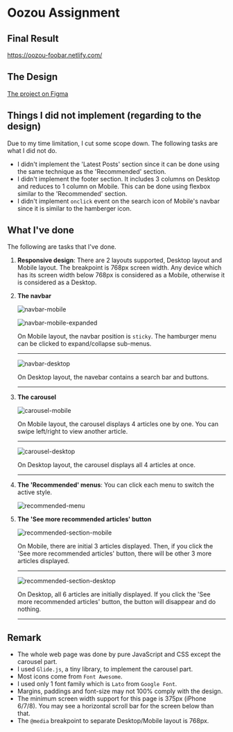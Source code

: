 # Oozou Assignment

## Final Result

https://oozou-foobar.netlify.com/

## The Design

[The project on Figma](https://www.figma.com/file/GWJ8bcmzV83nznFegX3cqG/Javascript-Test?node-id=0%3A1)

## Things I did not implement (regarding to the design)

Due to my time limitation, I cut some scope down. The following tasks are what I did not do.

- I didn't implement the 'Latest Posts' section since it can be done using the same technique as the 'Recommended' section.
- I didn't implement the footer section. It includes 3 columns on Desktop and reduces to 1 column on Mobile. This can be done using flexbox similar to the 'Recommended' section.
- I didn't implement `onclick` event on the search icon of Mobile's navbar since it is similar to the hamberger icon.

## What I've done

The following are tasks that I've done.

1. **Responsive design**: There are 2 layouts supported, Desktop layout and Mobile layout. The breakpoint is 768px screen width. Any device which has its screen width below 768px is considered as a Mobile, otherwise it is considered as a Desktop.
2. **The navbar**

   ![navbar-mobile](docs/navbar-mobile.png 'Navbar on Mobile layout')

   ![navbar-mobile-expanded](docs/navbar-mobile-expanded.png 'Navbar on Mobile layout expanded')

   On Mobile layout, the navbar position is `sticky`. The hamburger menu can be clicked to expand/collapse sub-menus.

   ***

   ![navbar-desktop](docs/navbar-desktop.png 'Navbar on Desktop layout')

   On Desktop layout, the navebar contains a search bar and buttons.

   ***

3. **The carousel**

   ![carousel-mobile](docs/carousel-mobile.png 'The carousel on Mobile layout')

   On Mobile layout, the carousel displays 4 articles one by one. You can swipe left/right to view another article.

   ***

   ![carousel-desktop](docs/carousel-desktop.png 'The carousel on Desktop layout')

   On Desktop layout, the carousel displays all 4 articles at once.

   ***

4. **The 'Recommended' menus**: You can click each menu to switch the active style.

   ![recommended-menu](docs/recommended-menu.png 'The Recommended menus')

5. **The 'See more recommended articles' button**

   ![recommended-section-mobile](docs/recommended-article-mobile.png 'The Recommended section on Mobile')

   On Mobile, there are initial 3 articles displayed. Then, if you click the 'See more recommended articles' button, there will be other 3 more articles displayed.

   ***

   ![recommended-section-desktop](docs/recommended-article-desktop.png 'The Recommended section on Desktop')

   On Desktop, all 6 articles are initially displayed. If you click the 'See more recommended articles' button, the button will disappear and do nothing.

   ***

## Remark

- The whole web page was done by pure JavaScript and CSS except the carousel part.
- I used `Glide.js`, a tiny library, to implement the carousel part.
- Most icons come from `Font Awesome`.
- I used only 1 font family which is `Lato` from `Google Font`.
- Margins, paddings and font-size may not 100% comply with the design.
- The minimum screen width support for this page is 375px (iPhone 6/7/8). You may see a horizontal scroll bar for the screen below than that.
- The `@media` breakpoint to separate Desktop/Mobile layout is 768px.
